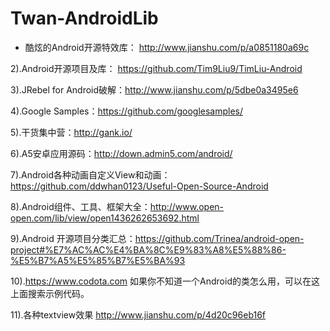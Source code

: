 # Twan-AndroidLib
- 酷炫的Android开源特效库： http://www.jianshu.com/p/a0851180a69c

2).Android开源项目及库： https://github.com/Tim9Liu9/TimLiu-Android

3).JRebel for Android破解：http://www.jianshu.com/p/5dbe0a3495e6

4).Google Samples：https://github.com/googlesamples/

5).干货集中营：http://gank.io/

6).A5安卓应用源码：http://down.admin5.com/android/

7).Android各种动画自定义View和动画：https://github.com/ddwhan0123/Useful-Open-Source-Android

8).Android组件、工具、框架大全：http://www.open-open.com/lib/view/open1436262653692.html

9).Android 开源项目分类汇总：https://github.com/Trinea/android-open-project#%E7%AC%AC%E4%BA%8C%E9%83%A8%E5%88%86-%E5%B7%A5%E5%85%B7%E5%BA%93

10).https://www.codota.com 如果你不知道一个Android的类怎么用，可以在这上面搜索示例代码。

11).各种textview效果  http://www.jianshu.com/p/4d20c96eb16f
